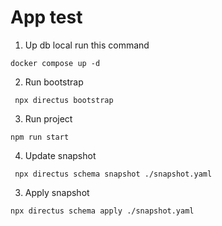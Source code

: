 # App test

1. Up db local run this command

```
docker compose up -d
```
2. Run bootstrap
```
 npx directus bootstrap
```
3. Run project
```
npm run start
```
4. Update snapshot
```
 npx directus schema snapshot ./snapshot.yaml
```
3. Apply snapshot
```
npx directus schema apply ./snapshot.yaml
```